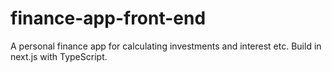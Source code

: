 # finance-app-front-end
A personal finance app for calculating investments and interest etc. Build in next.js with TypeScript.
